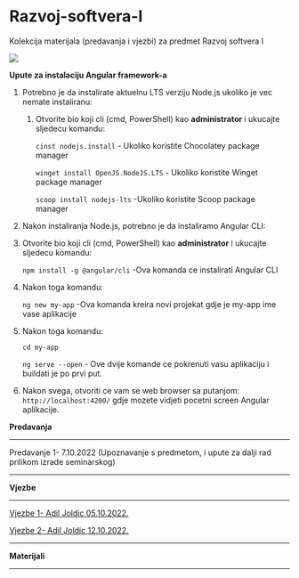 # Razvoj-softvera-I
Kolekcija materijala (predavanja i vjezbi) za predmet Razvoj softvera I

![](https://komarev.com/ghpvc/?username=Razvoj-softvera-I&label=Broj+posjeta:)

**Upute za instalaciju Angular framework-a**



1. Potrebno je da instalirate aktuelnu LTS verziju Node.js ukoliko je vec nemate instaliranu:

   1. Otvorite bio koji cli (cmd, PowerShell) kao **administrator** i ukucajte sljedecu komandu: 

      <code>cinst nodejs.install</code>  - Ukoliko koristite Chocolatey package manager

      <code>winget install OpenJS.NodeJS.LTS</code> - Ukoliko koristite Winget package manager

      <code>scoop install nodejs-lts</code>  -Ukoliko koristite Scoop package manager

2.  Nakon instaliranja Node.js, potrebno je da instaliramo Angular CLI:

   1. Otvorite bio koji cli (cmd, PowerShell) kao **administrator** i ukucajte sljedecu komandu: 

      <code>npm install -g @angular/cli</code>  -Ova komanda ce instalirati Angular CLI

   2. Nakon toga komandu:

      <code>ng new my-app</code>  -Ova komanda kreira novi projekat gdje je my-app ime vase aplikacije

   3. Nakon toga komandu:

      <code>cd my-app</code>

      <code>ng serve --open</code>  - Ove dvije komande ce pokrenuti vasu aplikaciju i buildati je po prvi put.

3. Nakon svega, otvoriti ce vam se web browser sa putanjom: <code>http://localhost:4200/</code> gdje mozete vidjeti pocetni screen  Angular aplikacije.

    





**Predavanja**

<hr>

Predavanje 1- 7.10.2022 (Upoznavanje s predmetom, i upute za dalji rad prilikom izrade seminarskog)



<hr>

**Vjezbe**

<hr>



[Vjezbe 1- Adil Joldic 05.10.2022.](https://github.com/Infinity-Vault/Razvoj-softvera-I/tree/main/Vjezbe/wrd%20ispit%202022%2009%2024%20-%20modifikovan%20za%20RS1)

[Vjezbe 2- Adil Joldic 12.10.2022.](https://github.com/Infinity-Vault/Razvoj-softvera-I/tree/main/Vjezbe/FIT_Api_Example)


<hr>


**Materijali**




<hr>

